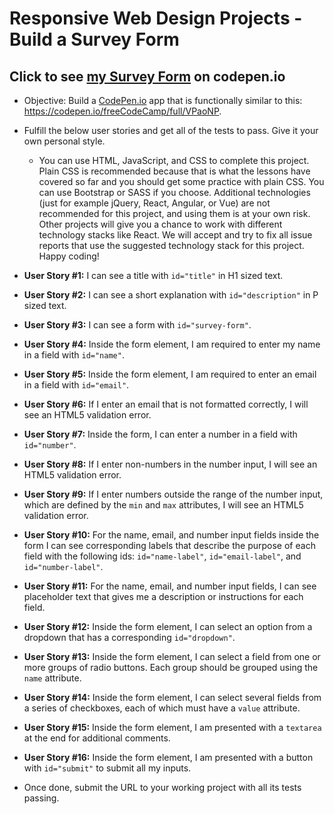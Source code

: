 # Responsive Web Design Projects - Build a Survey Form

## Click to see [my Survey Form](https://codepen.io/sroma/full/qgpdrp) on codepen.io

* Objective: Build a [CodePen.io](https://codepen.io) app that is functionally similar to this: https://codepen.io/freeCodeCamp/full/VPaoNP.  
* Fulfill the below user stories and get all of the tests to pass. Give it your own personal style.  
  * You can use HTML, JavaScript, and CSS to complete this project. Plain CSS is recommended because that is what the lessons have covered so far and you should get some practice with plain CSS. You can use Bootstrap or SASS if you choose. Additional technologies (just for example jQuery, React, Angular, or Vue) are not recommended for this project, and using them is at your own risk. Other projects will give you a chance to work with different technology stacks like React. We will accept and try to fix all issue reports that use the suggested technology stack for this project. Happy coding!  


* **User Story #1:** I can see a title with `id="title"` in H1 sized text.  
* **User Story #2:** I can see a short explanation with `id="description"` in P sized text.  
* **User Story #3:** I can see a form with `id="survey-form"`.  
* **User Story #4:** Inside the form element, I am required to enter my name in a field with `id="name"`.  
* **User Story #5:** Inside the form element, I am required to enter an email in a field with `id="email"`.  
* **User Story #6:** If I enter an email that is not formatted correctly, I will see an HTML5 validation error.  
* **User Story #7:** Inside the form, I can enter a number in a field with `id="number"`.  
* **User Story #8:** If I enter non-numbers in the number input, I will see an HTML5 validation error.  
* **User Story #9:** If I enter numbers outside the range of the number input, which are defined by the `min` and `max` attributes, I will see an HTML5 validation error.  
* **User Story #10:** For the name, email, and number input fields inside the form I can see corresponding labels that describe the purpose of each field with the following ids: `id="name-label"`, `id="email-label"`, and `id="number-label"`.  
* **User Story #11:** For the name, email, and number input fields, I can see placeholder text that gives me a description or instructions for each field.  
* **User Story #12:** Inside the form element, I can select an option from a dropdown that has a corresponding `id="dropdown"`.  
* **User Story #13:** Inside the form element, I can select a field from one or more groups of radio buttons. Each group should be grouped using the `name` attribute.  
* **User Story #14:** Inside the form element, I can select several fields from a series of checkboxes, each of which must have a `value` attribute.  
* **User Story #15:** Inside the form element, I am presented with a `textarea` at the end for additional comments.  
* **User Story #16:** Inside the form element, I am presented with a button with `id="submit"` to submit all my inputs.   
* Once done, submit the URL to your working project with all its tests passing.

